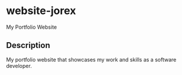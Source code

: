 # website-jorex
My Portfolio Website


## Description
My portfolio website that showcases my work and skills as a software developer.
